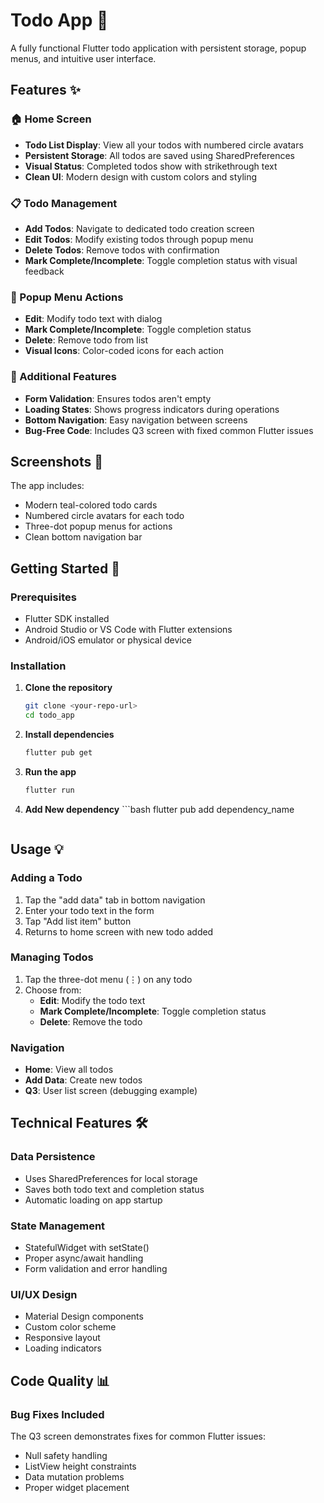 # Todo App 📝

A fully functional Flutter todo application with persistent storage, popup menus, and intuitive user interface.

## Features ✨

### 🏠 Home Screen
- **Todo List Display**: View all your todos with numbered circle avatars
- **Persistent Storage**: All todos are saved using SharedPreferences
- **Visual Status**: Completed todos show with strikethrough text
- **Clean UI**: Modern design with custom colors and styling

### 📋 Todo Management
- **Add Todos**: Navigate to dedicated todo creation screen
- **Edit Todos**: Modify existing todos through popup menu
- **Delete Todos**: Remove todos with confirmation
- **Mark Complete/Incomplete**: Toggle completion status with visual feedback

### 🎯 Popup Menu Actions
- **Edit**: Modify todo text with dialog
- **Mark Complete/Incomplete**: Toggle completion status
- **Delete**: Remove todo from list
- **Visual Icons**: Color-coded icons for each action

### 🔧 Additional Features
- **Form Validation**: Ensures todos aren't empty
- **Loading States**: Shows progress indicators during operations
- **Bottom Navigation**: Easy navigation between screens
- **Bug-Free Code**: Includes Q3 screen with fixed common Flutter issues

## Screenshots 📱

The app includes:
- Modern teal-colored todo cards
- Numbered circle avatars for each todo
- Three-dot popup menus for actions
- Clean bottom navigation bar

## Getting Started 🚀

### Prerequisites
- Flutter SDK installed
- Android Studio or VS Code with Flutter extensions
- Android/iOS emulator or physical device

### Installation

1. **Clone the repository**
   ```bash
   git clone <your-repo-url>
   cd todo_app
   ```

2. **Install dependencies**
   ```bash
   flutter pub get
   ```

3. **Run the app**
   ```bash
   flutter run
   ```
4. **Add New dependency**
       ```bash
   flutter pub add dependency_name
   ```
## Usage 💡

### Adding a Todo
1. Tap the "add data" tab in bottom navigation
2. Enter your todo text in the form
3. Tap "Add list item" button
4. Returns to home screen with new todo added

### Managing Todos
1. Tap the three-dot menu (⋮) on any todo
2. Choose from:
   - **Edit**: Modify the todo text
   - **Mark Complete/Incomplete**: Toggle completion status
   - **Delete**: Remove the todo

### Navigation
- **Home**: View all todos
- **Add Data**: Create new todos
- **Q3**: User list screen (debugging example)

## Technical Features 🛠️

### Data Persistence
- Uses SharedPreferences for local storage
- Saves both todo text and completion status
- Automatic loading on app startup

### State Management
- StatefulWidget with setState()
- Proper async/await handling
- Form validation and error handling

### UI/UX Design
- Material Design components
- Custom color scheme
- Responsive layout
- Loading indicators

## Code Quality 📊

### Bug Fixes Included
The Q3 screen demonstrates fixes for common Flutter issues:
- Null safety handling
- ListView height constraints
- Data mutation problems
- Proper widget placement



